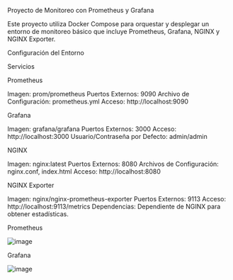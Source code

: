 Proyecto de Monitoreo con Prometheus y Grafana

Este proyecto utiliza Docker Compose para orquestar y desplegar un entorno de monitoreo básico que incluye Prometheus, Grafana, NGINX y NGINX Exporter.

Configuración del Entorno

Servicios

Prometheus

Imagen: prom/prometheus
Puertos Externos: 9090
Archivo de Configuración: prometheus.yml
Acceso: http://localhost:9090

Grafana

Imagen: grafana/grafana
Puertos Externos: 3000
Acceso: http://localhost:3000
Usuario/Contraseña por Defecto: admin/admin

NGINX

Imagen: nginx:latest
Puertos Externos: 8080
Archivos de Configuración: nginx.conf, index.html
Acceso: http://localhost:8080

NGINX Exporter

Imagen: nginx/nginx-prometheus-exporter
Puertos Externos: 9113
Acceso: http://localhost:9113/metrics
Dependencias: Dependiente de NGINX para obtener estadísticas.


Prometheus 

![image](https://github.com/Hieroglyphics1/Prometheus_Grafana/assets/107959161/eebf58d2-d279-4d75-af70-9b3ac2d892cd)


Grafana 

![image](https://github.com/Hieroglyphics1/Prometheus_Grafana/assets/107959161/9e81487e-39a4-4e6f-8898-aa5febfc90d4)


